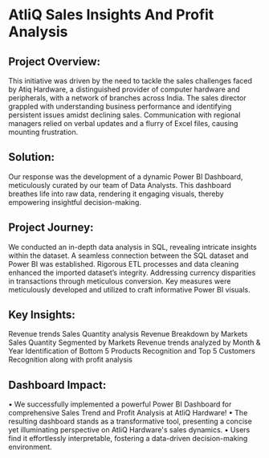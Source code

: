 # AtliQ Sales Insights And Profit Analysis

## Project Overview:
This initiative was driven by the need to tackle the sales challenges faced by Atiq Hardware, a distinguished provider of computer hardware and peripherals, with a network of branches across India. The sales director grappled with understanding business performance and identifying persistent issues amidst declining sales. Communication with regional managers relied on verbal updates and a flurry of Excel files, causing mounting frustration.

## Solution:
Our response was the development of a dynamic Power BI Dashboard, meticulously curated by our team of Data Analysts. This dashboard breathes life into raw data, rendering it engaging visuals, thereby empowering insightful decision-making.

## Project Journey:
We conducted an in-depth data analysis in SQL, revealing intricate insights within the dataset. A seamless connection between the SQL dataset and Power BI was established. Rigorous ETL processes and data cleaning enhanced the imported dataset’s integrity. Addressing currency disparities in transactions through meticulous conversion. Key measures were meticulously developed and utilized to craft informative Power BI visuals.

## Key Insights:
Revenue trends Sales Quantity analysis Revenue Breakdown by Markets Sales Quantity Segmented by Markets Revenue trends analyzed by Month & Year Identification of Bottom 5 Products Recognition and Top 5 Customers Recognition along with profit analysis

## Dashboard Impact:
• We successfully implemented a powerful Power BI Dashboard for comprehensive Sales Trend and Profit Analysis at AtliQ Hardware! • The resulting dashboard stands as a transformative tool, presenting a concise yet illuminating perspective on AtliQ Hardware's sales dynamics. • Users find it effortlessly interpretable, fostering a data-driven decision-making environment.
